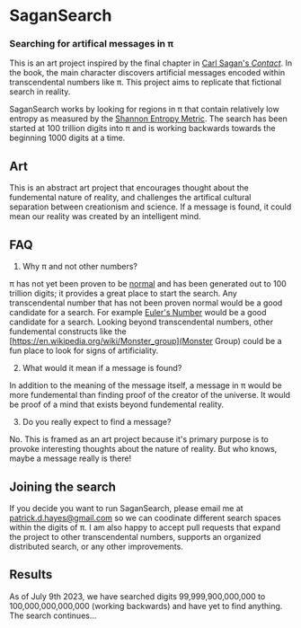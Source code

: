 # SaganSearch

### Searching for artifical messages in π

This is an art project inspired by the final chapter in [Carl Sagan's *Contact*](https://en.wikipedia.org/wiki/Contact_(novel)). In the book, the main character discovers artificial messages encoded within transcendental numbers like π. This project aims to replicate that fictional search in reality.

SaganSearch works by looking for regions in π that contain relatively low entropy as measured by the [Shannon Entropy Metric](https://en.wikipedia.org/wiki/Entropy_(information_theory)). The search has been started at 100 trillion digits into π and is working backwards towards the beginning 1000 digits at a time.

## Art

This is an abstract art project that encourages thought about the fundemental nature of reality, and challenges the artifical cultural separation between creationism and science. If a message is found, it could mean our reality was created by an intelligent mind. 

## FAQ

1. Why π and not other numbers?

π has not yet been proven to be [normal](https://en.wikipedia.org/wiki/Normal_number) and has been generated out to 100 trillion digits; it provides a great place to start the search. Any transcendental number that has not been proven normal would be a good candidate for a search. For example [Euler's Number](https://en.wikipedia.org/wiki/E_(mathematical_constant)) would be a good candidate for a search. Looking beyond transcendental numbers, other fundemental constructs like the [https://en.wikipedia.org/wiki/Monster_group](Monster Group) could be a fun place to look for signs of artificiality.

2. What would it mean if a message is found?

In addition to the meaning of the message itself, a message in π would be more fundemental than finding proof of the creator of the universe. It would be proof of a mind that exists beyond fundemental reality. 

3. Do you really expect to find a message?

No. This is framed as an art project because it's primary purpose is to provoke interesting thoughts about the nature of reality. But who knows, maybe a message really is there!

## Joining the search

If you decide you want to run SaganSearch, please email me at patrick.d.hayes@gmail.com so we can coodinate different search spaces within the digits of π.  I am also happy to accept pull requests that expand the project to other transcendental numbers, supports an organized distributed search, or any other improvements.

## Results

As of July 9th 2023, we have searched digits 99,999,900,000,000 to 100,000,000,000,000 (working backwards) and have yet to find anything. The search continues...